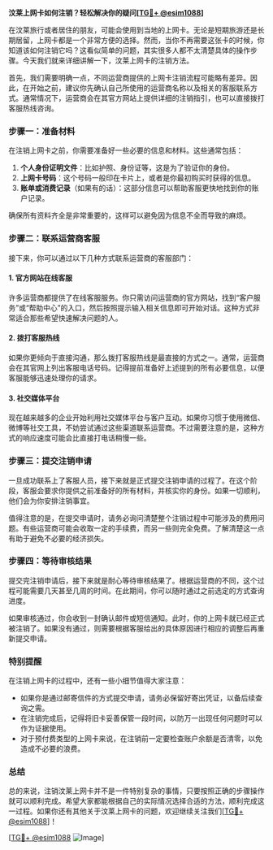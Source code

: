 **汶莱上网卡如何注销？轻松解决你的疑问[[TG💪+ @esim1088](https://t.me/s/esim1088)]**

在汶莱旅行或者居住的朋友，可能会使用到当地的上网卡。无论是短期旅游还是长期居留，上网卡都是一个非常方便的选择。然而，当你不再需要这张卡的时候，你知道该如何注销它吗？这看似简单的问题，其实很多人都不太清楚具体的操作步骤。今天我们就来详细讲解一下，汶莱上网卡的注销方法。

首先，我们需要明确一点，不同运营商提供的上网卡注销流程可能略有差异。因此，在开始之前，建议你先确认自己所使用的运营商名称以及相关的客服联系方式。通常情况下，运营商会在其官方网站上提供详细的注销指引，也可以直接拨打客服热线咨询。

### 步骤一：准备材料

在注销上网卡之前，你需要准备好一些必要的信息和材料。这些通常包括：

1. **个人身份证明文件**：比如护照、身份证等，这是为了验证你的身份。
2. **上网卡号码**：这个号码一般印在卡片上，或者是你最初购买时获得的信息。
3. **账单或消费记录**（如果有的话）：这部分信息可以帮助客服更快地找到你的账户记录。

确保所有资料齐全是非常重要的，这样可以避免因为信息不全而导致的麻烦。

### 步骤二：联系运营商客服

接下来，你可以通过以下几种方式联系运营商的客服部门：

#### 1. 官方网站在线客服

许多运营商都提供了在线客服服务。你只需访问运营商的官方网站，找到“客户服务”或“帮助中心”的入口，然后按照提示输入相关信息即可开始对话。这种方式非常适合那些希望快速解决问题的人。

#### 2. 拨打客服热线

如果你更倾向于直接沟通，那么拨打客服热线是最直接的方式之一。通常，运营商会在其官网上列出客服电话号码。记得提前准备好上述提到的所有必要信息，以便客服能够迅速处理你的请求。

#### 3. 社交媒体平台

现在越来越多的企业开始利用社交媒体平台与客户互动。如果你习惯于使用微信、微博等社交工具，不妨尝试通过这些渠道联系运营商。不过需要注意的是，这种方式的响应速度可能会比直接打电话稍慢一些。

### 步骤三：提交注销申请

一旦成功联系上了客服人员，接下来就是正式提交注销申请的过程了。在这个阶段，客服会要求你提供之前准备好的所有材料，并核实你的身份。如果一切顺利，他们会为你安排注销事宜。

值得注意的是，在提交申请时，请务必询问清楚整个注销过程中可能涉及的费用问题。有些运营商可能会收取一定的手续费，而另一些则完全免费。了解清楚这一点有助于避免不必要的经济损失。

### 步骤四：等待审核结果

提交完注销申请后，接下来就是耐心等待审核结果了。根据运营商的不同，这个过程可能需要几天甚至几周的时间。在此期间，你可以随时通过之前选定的方式查询进度。

如果审核通过，你会收到一封确认邮件或短信通知。此时，你的上网卡就已经正式被注销了。如果没有通过，则需要根据客服给出的具体原因进行相应的调整后再重新提交申请。

### 特别提醒

在注销上网卡的过程中，还有一些小细节值得大家注意：

- 如果你是通过邮寄信件的方式提交申请，请务必保留好寄出凭证，以备后续查询之需。
- 在注销完成后，记得将旧卡妥善保管一段时间，以防万一出现任何问题时可以作为证据使用。
- 对于预付费类型的上网卡来说，在注销前一定要检查账户余额是否清零，以免造成不必要的浪费。

### 总结

总的来说，注销汶莱上网卡并不是一件特别复杂的事情，只要按照正确的步骤操作就可以顺利完成。希望大家都能根据自己的实际情况选择合适的方法，顺利完成这一过程。如果你还有其他关于汶莱上网卡的问题，欢迎继续关注我们[[TG💪+ @esim1088](https://t.me/s/esim1088)]！

[[TG💪+ @esim1088](https://t.me/s/esim1088) ![Image](https://i.postimg.cc/4NQfJmqS/Snipaste-2025-05-13-00-14-12.png)]